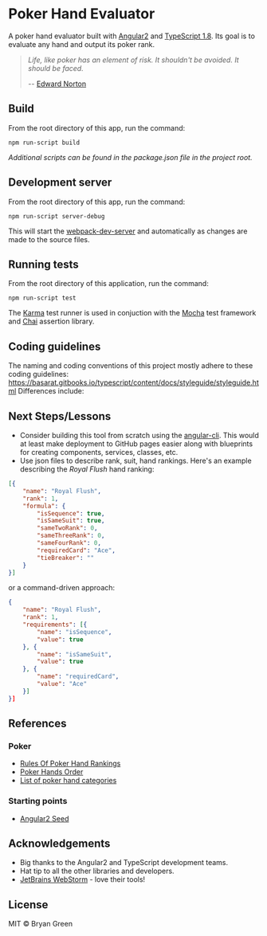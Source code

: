 # Poker Hand Evaluator

A poker hand evaluator built with [Angular2](https://angular.io/) and
[TypeScript 1.8](http://www.typescriptlang.org/). Its goal is to
evaluate any hand and output its poker rank.


>_Life, like poker has an element of risk. It shouldn't be avoided. It
>should be faced._
>
>-- [Edward Norton](http://www.brainyquote.com/quotes/quotes/e/edwardnort418306.html)



## Build

From the root directory of this app, run the command:

```
npm run-script build
```

_Additional scripts can be found in the package.json file in
the project root._

## Development server

From the root directory of this app, run the command:

```
npm run-script server-debug
```

This will start the
[webpack-dev-server](https://webpack.github.io/docs/webpack-dev-server.html)
and automatically as changes are made to the source files.

## Running tests

From the root directory of this application, run the command:

```
npm run-script test
```

The [Karma](https://karma-runner.github.io/1.0/index.html) test runner
is used in conjuction with the [Mocha](https://mochajs.org/) test
framework and [Chai](http://chaijs.com/) assertion library.


## Coding guidelines

The naming and coding conventions of this project mostly adhere to these
coding guidelines:
https://basarat.gitbooks.io/typescript/content/docs/styleguide/styleguide.html
Differences include:

## Next Steps/Lessons
- Consider building this tool from scratch using the
  [angular-cli](https://github.com/angular/angular-cli). This would at
  least make deployment to GitHub pages easier along with blueprints for creating components, services, classes, etc.
- Use json files to describe rank, suit, hand rankings. Here's an
  example describing the _Royal Flush_ hand ranking:
```json
[{		
	"name": "Royal Flush",	
	"rank": 1,	
	"formula": {	
		"isSequence": true,
		"isSameSuit": true,
		"sameTwoRank": 0,
		"sameThreeRank": 0,
		"sameFourRank": 0,
		"requiredCard": "Ace",
		"tieBreaker": ""
	}	
}]

```
or a command-driven approach:
```json
{		
	"name": "Royal Flush",	
	"rank": 1,	
	"requirements": [{	
		"name": "isSequence",
		"value": true
	}, {	
		"name": "isSameSuit",
		"value": true
	}, {	
		"name": "requiredCard",
		"value": "Ace"
	}]	
}]

```

## References
### Poker
- [Rules Of Poker Hand Rankings](http://www.cardplayer.com/rules-of-poker/hand-rankings)
- [Poker Hands Order](https://www.pokerstars.com/poker/games/rules/hand-rankings/)
- [List of poker hand categories](https://en.wikipedia.org/wiki/List_of_poker_hand_categories)

### Starting points
- [Angular2 Seed](https://github.com/angular/angular2-seed)

## Acknowledgements

- Big thanks to the Angular2 and TypeScript development teams.
- Hat tip to all the other libraries and developers.
- [JetBrains WebStorm](https://www.jetbrains.com/webstorm/) - love their tools!



## License

MIT © Bryan Green
